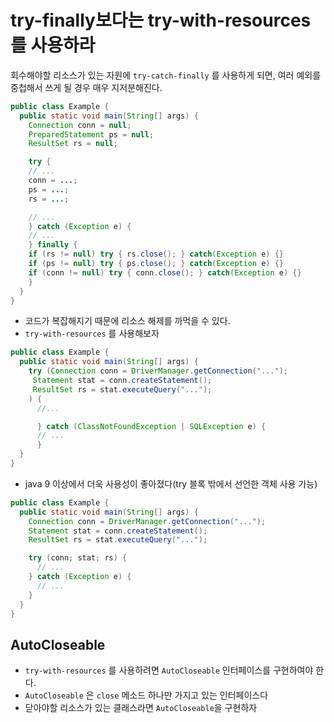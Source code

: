 # try-finally보다는 try-with-resources를 사용하라
회수해야할 리소스가 있는 자원에 `try-catch-finally` 를 사용하게 되면, 
여러 예외를 중첩해서 쓰게 될 경우 매우 지저분해진다.

```java
public class Example {
  public static void main(String[] args) {
    Connection conn = null;
    PreparedStatement ps = null;
    ResultSet rs = null;

    try {
	// ...
	conn = ...;
	ps = ...;
	rs = ...;

	// ...
    } catch (Exception e) {
	// ...
    } finally {
	if (rs != null) try { rs.close(); } catch(Exception e) {}
	if (ps != null) try { ps.close(); } catch(Exception e) {}
	if (conn != null) try { conn.close(); } catch(Exception e) {}
    }
  }
}
```
- 코드가 복잡해지기 때문에 리소스 해제를 까먹을 수 있다.
- `try-with-resources` 를 사용해보자
```java
public class Example {
  public static void main(String[] args) {
    try (Connection conn = DriverManager.getConnection("...");
	 Statement stat = conn.createStatement();
	 ResultSet rs = stat.executeQuery("...");
    ) {
	  //...

      } catch (ClassNotFoundException | SQLException e) {
	  // ...
      }
  }
}
```

- java 9 이상에서 더욱 사용성이 좋아졌다(try 블록 밖에서 선언한 객체 사용 가능)
```java
public class Example {
  public static void main(String[] args) {
    Connection conn = DriverManager.getConnection("...");
    Statement stat = conn.createStatement();
    ResultSet rs = stat.executeQuery("...");

    try (conn; stat; rs) {
	  // ...
    } catch (Exception e) {
	  // ...
    }
  }
}
```

## AutoCloseable
- `try-with-resources` 를 사용하려면 `AutoCloseable` 인터페이스를 구현하여야 한다.
- `AutoCloseable` 은 `close` 메소드 하나만 가지고 있는 인터페이스다
- 닫아야할 리소스가 있는 클래스라면 `AutoCloseable`을 구현하자
